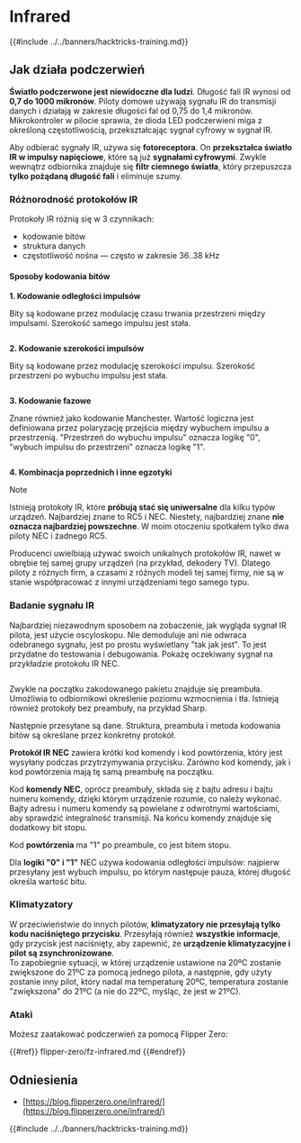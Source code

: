 # Infrared

{{#include ../../banners/hacktricks-training.md}}

## Jak działa podczerwień <a href="#how-the-infrared-port-works" id="how-the-infrared-port-works"></a>

**Światło podczerwone jest niewidoczne dla ludzi**. Długość fali IR wynosi od **0,7 do 1000 mikronów**. Piloty domowe używają sygnału IR do transmisji danych i działają w zakresie długości fal od 0,75 do 1,4 mikronów. Mikrokontroler w pilocie sprawia, że dioda LED podczerwieni miga z określoną częstotliwością, przekształcając sygnał cyfrowy w sygnał IR.

Aby odbierać sygnały IR, używa się **fotoreceptora**. On **przekształca światło IR w impulsy napięciowe**, które są już **sygnałami cyfrowymi**. Zwykle wewnątrz odbiornika znajduje się **filtr ciemnego światła**, który przepuszcza **tylko pożądaną długość fali** i eliminuje szumy.

### Różnorodność protokołów IR <a href="#variety-of-ir-protocols" id="variety-of-ir-protocols"></a>

Protokoły IR różnią się w 3 czynnikach:

- kodowanie bitów
- struktura danych
- częstotliwość nośna — często w zakresie 36..38 kHz

#### Sposoby kodowania bitów <a href="#bit-encoding-ways" id="bit-encoding-ways"></a>

**1. Kodowanie odległości impulsów**

Bity są kodowane przez modulację czasu trwania przestrzeni między impulsami. Szerokość samego impulsu jest stała.

<figure><img src="../../images/image (295).png" alt=""><figcaption></figcaption></figure>

**2. Kodowanie szerokości impulsów**

Bity są kodowane przez modulację szerokości impulsu. Szerokość przestrzeni po wybuchu impulsu jest stała.

<figure><img src="../../images/image (282).png" alt=""><figcaption></figcaption></figure>

**3. Kodowanie fazowe**

Znane również jako kodowanie Manchester. Wartość logiczna jest definiowana przez polaryzację przejścia między wybuchem impulsu a przestrzenią. "Przestrzeń do wybuchu impulsu" oznacza logikę "0", "wybuch impulsu do przestrzeni" oznacza logikę "1".

<figure><img src="../../images/image (634).png" alt=""><figcaption></figcaption></figure>

**4. Kombinacja poprzednich i inne egzotyki**

> [!NOTE]
> Istnieją protokoły IR, które **próbują stać się uniwersalne** dla kilku typów urządzeń. Najbardziej znane to RC5 i NEC. Niestety, najbardziej znane **nie oznacza najbardziej powszechne**. W moim otoczeniu spotkałem tylko dwa piloty NEC i żadnego RC5.
>
> Producenci uwielbiają używać swoich unikalnych protokołów IR, nawet w obrębie tej samej grupy urządzeń (na przykład, dekodery TV). Dlatego piloty z różnych firm, a czasami z różnych modeli tej samej firmy, nie są w stanie współpracować z innymi urządzeniami tego samego typu.

### Badanie sygnału IR

Najbardziej niezawodnym sposobem na zobaczenie, jak wygląda sygnał IR pilota, jest użycie oscyloskopu. Nie demoduluje ani nie odwraca odebranego sygnału, jest po prostu wyświetlany "tak jak jest". To jest przydatne do testowania i debugowania. Pokażę oczekiwany sygnał na przykładzie protokołu IR NEC.

<figure><img src="../../images/image (235).png" alt=""><figcaption></figcaption></figure>

Zwykle na początku zakodowanego pakietu znajduje się preambuła. Umożliwia to odbiornikowi określenie poziomu wzmocnienia i tła. Istnieją również protokoły bez preambuły, na przykład Sharp.

Następnie przesyłane są dane. Struktura, preambuła i metoda kodowania bitów są określane przez konkretny protokół.

**Protokół IR NEC** zawiera krótki kod komendy i kod powtórzenia, który jest wysyłany podczas przytrzymywania przycisku. Zarówno kod komendy, jak i kod powtórzenia mają tę samą preambułę na początku.

Kod **komendy NEC**, oprócz preambuły, składa się z bajtu adresu i bajtu numeru komendy, dzięki którym urządzenie rozumie, co należy wykonać. Bajty adresu i numeru komendy są powielane z odwrotnymi wartościami, aby sprawdzić integralność transmisji. Na końcu komendy znajduje się dodatkowy bit stopu.

Kod **powtórzenia** ma "1" po preambule, co jest bitem stopu.

Dla **logiki "0" i "1"** NEC używa kodowania odległości impulsów: najpierw przesyłany jest wybuch impulsu, po którym następuje pauza, której długość określa wartość bitu.

### Klimatyzatory

W przeciwieństwie do innych pilotów, **klimatyzatory nie przesyłają tylko kodu naciśniętego przycisku**. Przesyłają również **wszystkie informacje**, gdy przycisk jest naciśnięty, aby zapewnić, że **urządzenie klimatyzacyjne i pilot są zsynchronizowane**.\
To zapobiegnie sytuacji, w której urządzenie ustawione na 20ºC zostanie zwiększone do 21ºC za pomocą jednego pilota, a następnie, gdy użyty zostanie inny pilot, który nadal ma temperaturę 20ºC, temperatura zostanie "zwiększona" do 21ºC (a nie do 22ºC, myśląc, że jest w 21ºC).

### Ataki

Możesz zaatakować podczerwień za pomocą Flipper Zero:

{{#ref}}
flipper-zero/fz-infrared.md
{{#endref}}

## Odniesienia

- [https://blog.flipperzero.one/infrared/](https://blog.flipperzero.one/infrared/)

{{#include ../../banners/hacktricks-training.md}}
